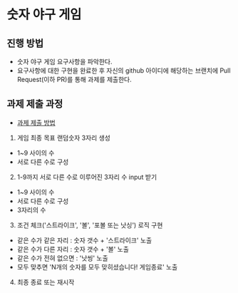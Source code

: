 # 숫자 야구 게임
## 진행 방법
* 숫자 야구 게임 요구사항을 파악한다.
* 요구사항에 대한 구현을 완료한 후 자신의 github 아이디에 해당하는 브랜치에 Pull Request(이하 PR)를 통해 과제를 제출한다.

## 과제 제출 과정
* [과제 제출 방법](https://github.com/next-step/nextstep-docs/tree/master/precourse)

1. 게임 최종 목표 랜덤숫자 3자리 생성
 - 1~9 사이의 수 
 - 서로 다른 수로 구성
2. 1-9까지 서로 다른 수로 이루어진 3자리 수 input 받기
 - 1~9 사이의 수 
 - 서로 다른 수로 구성
 - 3자리의 수 
3. 조건 체크('스트라이크', '볼', '포볼 또는 낫싱') 로직 구현
 - 같은 수가 같은 자리 : 숫자 갯수 + '스트라이크' 노출 
 - 같은 수가 다른 자리 : 숫자 갯수 + '볼' 노출 
 - 같은 수가 전혀 없으면 : '낫씽' 노출
 - 모두 맞추면 'N개의 숫자를 모두 맞히셨습니다! 게임종료' 노출
4. 최종 종료 또는 재시작
